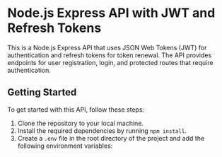 # Node.js Express API with JWT and Refresh Tokens

This is a Node.js Express API that uses JSON Web Tokens (JWT) for authentication and refresh tokens for token renewal. The API provides endpoints for user registration, login, and protected routes that require authentication.

## Getting Started

To get started with this API, follow these steps:

1. Clone the repository to your local machine.
2. Install the required dependencies by running `npm install`.
3. Create a `.env` file in the root directory of the project and add the following environment variables:
